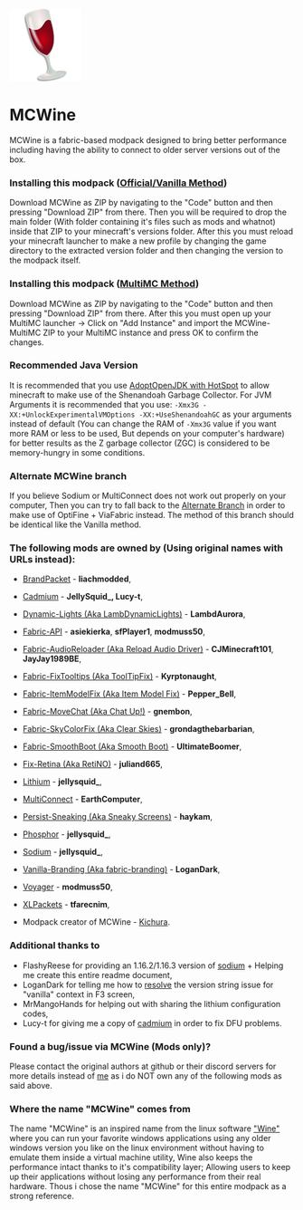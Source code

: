 
![MCWine Icon](launcher-icon.png)
# MCWine
MCWine is a fabric-based modpack designed to bring better performance including having the ability to connect to older server versions out of the box.

### Installing this modpack ([Official/Vanilla Method](https://github.com/Kichura/MCWine/tree/Standard))

Download MCWine as ZIP by navigating to the "Code" button and then pressing "Download ZIP" from there. Then you will be required to drop the main folder (With folder containing it's files such as mods and whatnot) inside that ZIP to your minecraft's versions folder. After this you must reload your minecraft launcher to make a new profile by changing the game directory to the extracted version folder and then changing the version to the modpack itself.

### Installing this modpack ([MultiMC Method](https://github.com/Kichura/MCWine/tree/MultiMC))

Download MCWine as ZIP by navigating to the "Code" button and then pressing "Download ZIP" from there. After this you must open up your MultiMC launcher -> Click on "Add Instance" and import the MCWine-MultiMC ZIP to your MultiMC instance and press OK to confirm the changes.

### Recommended Java Version

It is recommended that you use [AdoptOpenJDK with HotSpot](https://adoptopenjdk.net/?variant=openjdk11&jvmVariant=hotspot) to allow minecraft to make use of the Shenandoah Garbage Collector. For JVM Arguments it is recommended that you use: ```-Xmx3G -XX:+UnlockExperimentalVMOptions -XX:+UseShenandoahGC``` as your arguments instead of default (You can change the RAM of ```-Xmx3G``` value if you want more RAM or less to be used, But depends on your computer's hardware) for better results as the Z garbage collector (ZGC) is considered to be memory-hungry in some conditions.

### Alternate MCWine branch

If you believe Sodium or MultiConnect does not work out properly on your computer, Then you can try to fall back to the [Alternate Branch](https://github.com/Kichura/MCWine/tree/Alternate) in order to make use of OptiFine + ViaFabric instead. The method of this branch should be identical like the Vanilla method.


### The following mods are owned by (Using original names with URLs instead):

- [BrandPacket](https://www.curseforge.com/minecraft/mc-mods/brandpacket) - **liachmodded**,
- [Cadmium](https://github.com/Lucy-t/DataFixerUpper) - **JellySquid_, Lucy-t**,
- [Dynamic-Lights (Aka LambDynamicLights)](https://www.curseforge.com/minecraft/mc-mods/lambdynamiclights) - **LambdAurora**,
- [Fabric-API](https://www.curseforge.com/minecraft/mc-mods/fabric-api) - **asiekierka**, **sfPlayer1**, **modmuss50**,
- [Fabric-AudioReloader (Aka Reload Audio Driver)](https://www.curseforge.com/minecraft/mc-mods/reload-audio-driver-fabric) - **CJMinecraft101**, **JayJay1989BE**,
- [Fabric-FixTooltips (Aka ToolTipFix)](https://www.curseforge.com/minecraft/mc-mods/tooltipfix) - **Kyrptonaught**,
- [Fabric-ItemModelFix (Aka Item Model Fix)](https://www.curseforge.com/minecraft/mc-mods/item-model-fix) - **Pepper_Bell**,
- [Fabric-MoveChat (Aka Chat Up!)](https://www.curseforge.com/minecraft/mc-mods/chat-up) - **gnembon**,
- [Fabric-SkyColorFix (Aka Clear Skies)](https://www.curseforge.com/minecraft/mc-mods/clear-skies) - **grondagthebarbarian**,
- [Fabric-SmoothBoot (Aka Smooth Boot)](https://www.curseforge.com/minecraft/mc-mods/smooth-boot) - **UltimateBoomer**,
- [Fix-Retina (Aka RetiNO)](https://www.curseforge.com/minecraft/mc-mods/retino) - **juliand665**,
- [Lithium](https://www.curseforge.com/minecraft/mc-mods/lithium) - **jellysquid_**,
- [MultiConnect](https://www.curseforge.com/minecraft/mc-mods/multiconnect) - **EarthComputer**,
- [Persist-Sneaking (Aka Sneaky Screens)](https://www.curseforge.com/minecraft/mc-mods/sneaky-screens) - **haykam**,
- [Phosphor](https://www.curseforge.com/minecraft/mc-mods/phosphor) - **jellysquid_**,
- [Sodium](https://www.curseforge.com/minecraft/mc-mods/sodium) - **jellysquid_**,
- [Vanilla-Branding (Aka fabric-branding)](https://github.com/LoganDark/fabric-branding) - **LoganDark**,
- [Voyager](https://github.com/modmuss50/Voyager) - **modmuss50**,
- [XLPackets](https://www.curseforge.com/minecraft/mc-mods/xl-packets-fabric) - **tfarecnim**,

- Modpack creator of MCWine - [Kichura](https://github.com/Kichura/MCWine).

### Additional thanks to

- FlashyReese for providing an 1.16.2/1.16.3 version of [sodium](https://github.com/FlashyReese/sodium-fabric) + Helping me create this entire readme document,
- LoganDark for telling me how to [resolve](https://github.com/LoganDark/fabric-branding/issues/1) the version string issue for "vanilla" context in F3 screen,  
- MrMangoHands for helping out with sharing the lithium configuration codes,
- Lucy-t for giving me a copy of [cadmium](https://github.com/Lucy-t/DataFixerUpper) in order to fix DFU problems.


### Found a bug/issue via MCWine (Mods only)?

Please contact the original authors at github or their discord servers for more details instead of [me](https://github.com/Kichura) as i do NOT own any of the following mods as said above.

### Where the name "MCWine" comes from

The name "MCWine" is an inspired name from the linux software ["Wine"](https://github.com/wine-mirror/wine) where you can run your favorite windows applications using any older windows version you like on the linux environment without having to emulate them inside a virtual machine utility, Wine also keeps the performance intact thanks to it's compatibility layer; Allowing users to keep up their applications without losing any performance from their real hardware. Thous i chose the name "MCWine" for this entire modpack as a strong reference.
